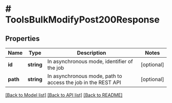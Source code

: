 # # ToolsBulkModifyPost200Response

## Properties

Name | Type | Description | Notes
------------ | ------------- | ------------- | -------------
**id** | **string** | In asynchronous mode, identifier of the job | [optional]
**path** | **string** | In asynchronous mode, path to access the job in the REST API | [optional]

[[Back to Model list]](../../README.md#models) [[Back to API list]](../../README.md#endpoints) [[Back to README]](../../README.md)
